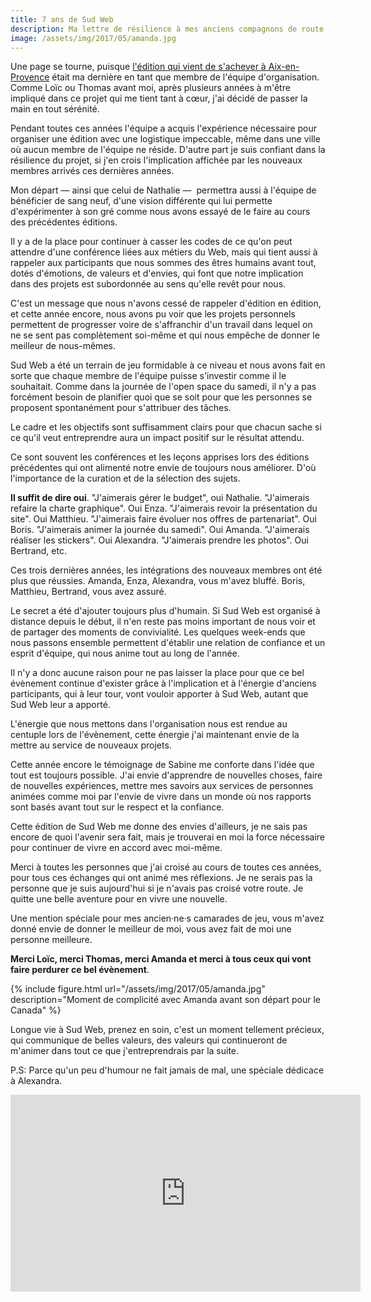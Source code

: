 ```yaml
---
title: 7 ans de Sud Web
description: Ma lettre de résilience à mes anciens compagnons de route avec qui j'ai eu le plaisir d'organiser Sud Web, une conférence super-humaine.
image: /assets/img/2017/05/amanda.jpg
---
```


Une page se tourne, puisque [l'édition qui vient de s'achever à Aix-en-Provence](https://sudweb.fr/2017/) était ma dernière en tant que membre de l'équipe d'organisation. Comme Loïc ou Thomas avant moi, après plusieurs années à m'être impliqué dans ce projet qui me tient tant à cœur, j'ai décidé de passer la main en tout sérénité.

Pendant toutes ces années l'équipe a acquis l'expérience nécessaire pour organiser une édition avec une logistique impeccable, même dans une ville où aucun membre de l'équipe ne réside. D'autre part je suis confiant dans la résilience du projet, si j'en crois l'implication affichée par les nouveaux membres arrivés ces dernières années.

Mon départ — ainsi que celui de Nathalie —  permettra aussi à l'équipe de bénéficier de sang neuf, d'une vision différente qui lui permette d'expérimenter à son gré comme nous avons essayé de le faire au cours des précédentes éditions.

Il y a de la place pour continuer à casser les codes de ce qu'on peut attendre d'une conférence liées aux métiers du Web, mais qui tient aussi à rappeler aux participants que nous sommes des êtres humains avant tout, dotés d'émotions, de valeurs et d'envies, qui font que notre implication dans des projets est subordonnée au sens qu'elle revêt pour nous.

C'est un message que nous n'avons cessé de rappeler d'édition en édition, et cette année encore, nous avons pu voir que les projets personnels permettent de progresser voire de s'affranchir d'un travail dans lequel on ne se sent pas complètement soi-même et qui nous empêche de donner le meilleur de nous-mêmes.

Sud Web a été un terrain de jeu formidable à ce niveau et nous avons fait en sorte que chaque membre de l'équipe puisse s'investir comme il le souhaitait. Comme dans la journée de l'open space du samedi, il n'y a pas forcément besoin de planifier quoi que se soit pour que les personnes se proposent spontanément pour s'attribuer des tâches.

Le cadre et les objectifs sont suffisamment clairs pour que chacun sache si ce qu'il veut entreprendre aura un impact positif sur le résultat attendu.

Ce sont souvent les conférences et les leçons apprises lors des éditions précédentes qui ont alimenté notre envie de toujours nous améliorer. D'où l'importance de la curation et de la sélection des sujets.

**Il suffit de dire oui**. "J'aimerais gérer le budget", oui Nathalie. "J'aimerais refaire la charte graphique". Oui Enza. "J'aimerais revoir la présentation du site". Oui Matthieu. "J'aimerais faire évoluer nos offres de partenariat". Oui Boris. "J'aimerais animer la journée du samedi". Oui Amanda. "J'aimerais réaliser les stickers". Oui Alexandra. "J'aimerais prendre les photos". Oui Bertrand, etc.

Ces trois dernières années, les intégrations des nouveaux membres ont été plus que réussies. Amanda, Enza, Alexandra, vous m'avez bluffé. Boris, Matthieu, Bertrand, vous avez assuré.

Le secret a été d'ajouter toujours plus d'humain. Si Sud Web est organisé à distance depuis le début, il n'en reste pas moins important de nous voir et de partager des moments de convivialité. Les quelques week-ends que nous passons ensemble permettent d'établir une relation de confiance et un esprit d'équipe, qui nous anime tout au long de l'année.

Il n'y a donc aucune raison pour ne pas laisser la place pour que ce bel évènement continue d'exister grâce à l'implication et à l'énergie d'anciens participants, qui à leur tour, vont vouloir apporter à Sud Web, autant que Sud Web leur a apporté.

L'énergie que nous mettons dans l'organisation nous est rendue au centuple lors de l'évènement, cette énergie j'ai maintenant envie de la mettre au service de nouveaux projets.

Cette année encore le témoignage de Sabine me conforte dans l'idée que tout est toujours possible. J'ai envie d'apprendre de nouvelles choses, faire de nouvelles expériences, mettre mes savoirs aux services de personnes animées comme moi par l'envie de vivre dans un monde où nos rapports sont basés avant tout sur le respect et la confiance.

Cette édition de Sud Web me donne des envies d'ailleurs, je ne sais pas encore de quoi l'avenir sera fait, mais je trouverai en moi la force nécessaire pour continuer de vivre en accord avec moi-même.

Merci à toutes les personnes que j'ai croisé au cours de toutes ces années, pour tous ces échanges qui ont animé mes réflexions. Je ne serais pas la personne que je suis aujourd'hui si je n'avais pas croisé votre route. Je quitte une belle aventure pour en vivre une nouvelle.

Une mention spéciale pour mes ancien·ne·s camarades de jeu, vous m'avez donné envie de donner le meilleur de moi, vous avez fait de moi une personne meilleure.

**Merci Loïc, merci Thomas, merci Amanda et merci à tous ceux qui vont faire perdurer ce bel évènement**.

{% include figure.html url="/assets/img/2017/05/amanda.jpg" description="Moment de complicité avec Amanda avant son départ pour le Canada" %}

Longue vie à Sud Web, prenez en soin, c'est un moment tellement précieux, qui communique de belles valeurs, des valeurs qui continueront de m'animer dans tout ce que j'entreprendrais par la suite.

P.S: Parce qu'un peu d'humour ne fait jamais de mal, une spéciale dédicace à Alexandra.

<iframe width="560" height="315" src="https://www.youtube.com/embed/xeDKyl04G74" frameborder="0" allowfullscreen></iframe>
